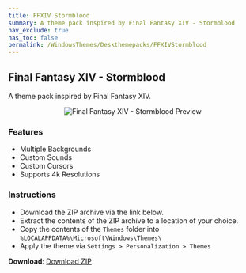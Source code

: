 ```yaml
---
title: FFXIV Stormblood
summary: A theme pack inspired by Final Fantasy XIV - Stormblood
nav_exclude: true
has_toc: false
permalink: /WindowsThemes/Deskthemepacks/FFXIVStormblood
---
```


## Final Fantasy XIV - Stormblood
A theme pack inspired by Final Fantasy XIV.

<div align="center">
    <img src="https://gitlab.com/the-back-room/deskthemepacks/sfw/ffxiv-stormblood/-/raw/main/Extras/Preview.bmp" alt="Final Fantasy XIV - Stormblood Preview" style="max-width: 100%; height: auto;" />
</div>

### Features

- Multiple Backgrounds
- Custom Sounds
- Custom Cursors
- Supports 4k Resolutions

### Instructions

- Download the ZIP archive via the link below.
- Extract the contents of the ZIP archive to a location of your choice.
- Copy the contents of the `Themes` folder into `%LOCALAPPDATA%\Microsoft\Windows\Themes\`
- Apply the theme via `Settings > Personalization > Themes`

**Download**: [Download ZIP](https://gitlab.com/the-back-room/deskthemepacks/sfw/ffxiv-stormblood/-/archive/main/ffxiv-stormblood-main.zip)